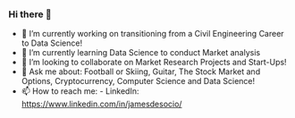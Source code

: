 ### Hi there 👋

- 🔭 I’m currently working on transitioning from a Civil Engineering Career to Data Science! 
- 🌱 I’m currently learning Data Science to conduct Market analysis 
- 👯 I’m looking to collaborate on Market Research Projects and Start-Ups!
- 💬 Ask me about: Football or Skiing, Guitar, The Stock Market and Options, Cryptocurrency, Computer Science and Data Science! 
- 📫 How to reach me: 
      - LinkedIn: https://www.linkedin.com/in/jamesdesocio/


<!--
**jdesocio21/jdesocio21** is a ✨ _special_ ✨ repository because its `README.md` (this file) appears on your GitHub profile.

Here are some ideas to get you started:

- 🔭 I’m currently working on transitioning from a Civil Engineering Career to Data Science! 
- 🌱 I’m currently learning Data Science to conduct Market analysis 
- 👯 I’m looking to collaborate on Market Research Projects and Start-Ups!
- 💬 Ask me about: Football or Skiing, Guitar, The Stock Market and Options, Cryptocurrency, Computer Science and Data Science! 
- 📫 How to reach me: 
      - LinkedIn: https://www.linkedin.com/in/jamesdesocio/
-->
